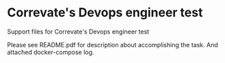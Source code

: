 # Correvate's Devops engineer test

Support files for Correvate's Devops engineer test

Please see README.pdf for description about accomplishing the task.
And attached docker-compose log.